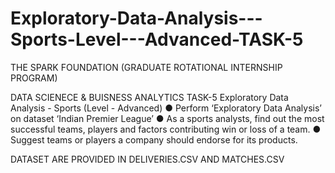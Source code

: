 # Exploratory-Data-Analysis---Sports-Level---Advanced-TASK-5
THE SPARK FOUNDATION
(GRADUATE ROTATIONAL INTERNSHIP PROGRAM)

DATA SCIENECE & BUISNESS ANALYTICS TASK-5
Exploratory Data Analysis - Sports (Level - Advanced)
● Perform ‘Exploratory Data Analysis’ on dataset ‘Indian Premier League’ ● As a sports analysts, find out the most successful teams, players and factors contributing win or loss of a team. ● Suggest teams or players a company should endorse for its products.

DATASET ARE PROVIDED IN DELIVERIES.CSV AND MATCHES.CSV
